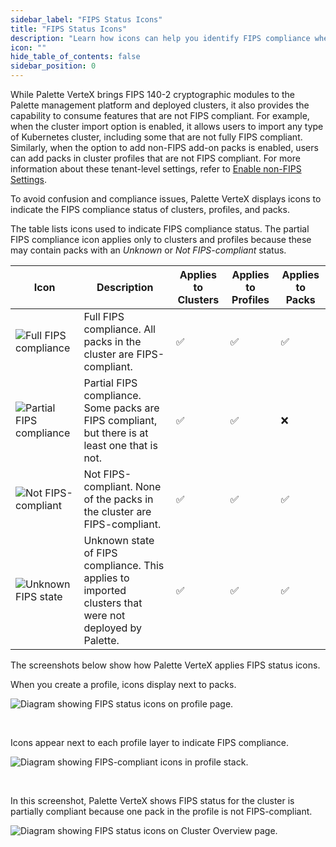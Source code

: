 ```yaml
---
sidebar_label: "FIPS Status Icons"
title: "FIPS Status Icons"
description: "Learn how icons can help you identify FIPS compliance when you consume features that are not FIPS compliant."
icon: ""
hide_table_of_contents: false
sidebar_position: 0
---
```




While Palette VerteX brings FIPS 140-2 cryptographic modules to the Palette management platform and deployed clusters, it also provides the capability to consume features that are not FIPS compliant. For example, when the cluster import option is enabled, it allows users to import any type of Kubernetes cluster, including some that are not fully FIPS compliant. 
Similarly, when the option to add non-FIPS add-on packs is enabled, users can add packs in cluster profiles that are not FIPS compliant. For more information about these tenant-level settings, refer to [Enable non-FIPS Settings](/vertex/system-management/enable-non-fips-settings).

To avoid confusion and compliance issues, Palette VerteX displays icons to indicate the FIPS compliance status of clusters, profiles, and packs. 

The table lists icons used to indicate FIPS compliance status. The partial FIPS compliance icon applies only to clusters and profiles because these may contain packs with an *Unknown* or *Not FIPS-compliant* status. 

| **Icon** | **Description** | **Applies to Clusters** | **Applies to Profiles** | **Applies to Packs** |
|---------------|------------|----------------|----------------|----------------|
| ![Full FIPS compliance](/vertex_fips-status-icons_compliant.png) | Full FIPS compliance. All packs in the cluster are FIPS-compliant.| ✅ | ✅ | ✅ |
| ![Partial FIPS compliance](/vertex_fips-status-icons_partial.png) | Partial FIPS compliance. Some packs are FIPS compliant, but there is at least one that is not.| ✅ | ✅ | ❌ |
| ![Not FIPS-compliant](/vertex_fips-status-icons_not-compliant.png) | Not FIPS-compliant. None of the packs in the cluster are FIPS-compliant.| ✅ | ✅ | ✅ |
|![Unknown FIPS state](/vertex_fips-status-icons_unknown.png) | Unknown state of FIPS compliance. This applies to imported clusters that were not deployed by Palette. | ✅ | ✅ | ✅ |

<!-- As shown in the screenshots below, FIPS status icons are displayed next to packs throughout Palette VerteX.  -->

The screenshots below show how Palette VerteX applies FIPS status icons. 

When you create a profile, icons display next to packs.

![Diagram showing FIPS status icons on profile page.](/vertex_fips-status-icons_icons-on-profile-page.png)

<!-- (/vertex_fips-status-icons_icons-on-profile-page.png) -->

<br />

Icons appear next to each profile layer to indicate FIPS compliance. 

![Diagram showing FIPS-compliant icons in profile stack.](/vertex_fips-status-icons_icons-in-profile-stack.png)

<br />

In this screenshot, Palette VerteX shows FIPS status for the cluster is partially compliant because one pack in the profile is not FIPS-compliant. 

![Diagram showing FIPS status icons on Cluster Overview page.](/vertex_fips-status-icons_icons-in-cluster-overview.png)


<br />

<br />